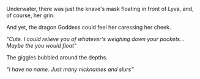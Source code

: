 Underwater, there was just the knave's mask floating in front of Lyva, and, of course, her grin. 

And yet, the dragon Goddess could feel her caressing her cheek.

*"Cute. I could relieve you of whatever's weighing down your pockets... Maybe the you would float"*

The giggles bubbled around the depths.

*"I have no name. Just many nicknames and slurs"*